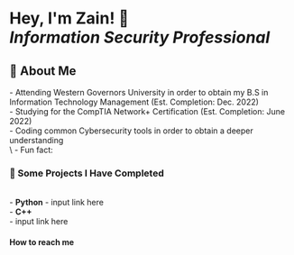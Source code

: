 <h1>Hey, I'm Zain! 👋<br/><i>Information Security Professional</i></h1>
<h2>🌇 About Me</h2>
- Attending Western Governors University in order to obtain my B.S in Information Technology Management (Est. Completion: Dec. 2022)</br>
- Studying for the CompTIA Network+ Certification (Est. Completion: June 2022)</br>
- Coding common Cybersecurity tools in order to obtain a deeper understanding</br>\
- Fun fact: 




<h3>📝 Some Projects I Have Completed</h3><br/>
- <b>Python</b>
  - input link here <br/>
- <b>C++</b></br>
  - input link here<br/>

<h4>How to reach me</h4>
<!--
**ZainWalker/ZainWalker** is a ✨ _special_ ✨ repository because its `README.md` (this file) appears on your GitHub profile.

Here are some ideas to get you started:

- 🔭 I’m currently working on ...
- 🌱 I’m currently learning ...
- 👯 I’m looking to collaborate on ...
- 🤔 I’m looking for help with ...
- 💬 Ask me about ...
- 📫 How to reach me: ...
- 😄 Pronouns: ...
- ⚡ Fun fact: ...
-->
